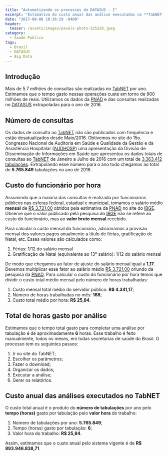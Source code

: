 ```yaml
---
title: "Automatizando os processos do DATASUS - I"
excerpt: "Estimativa do custo anual das análise executadas no **TabNET**"
date: "2017-08-08 10:36:29 -0400"
header:
  teaser: /assets/images/pexels-photo-325229.jpeg
category:
  - Saude Publica
tags:
  - Brasil
  - DATASUS
  - Big Data
---
```


## Introdução

Mais de 5.7 milhões de consultas são realizadas no [TabNET](http://www2.datasus.gov.br/DATASUS/index.php?area=02) por ano. Estimamos que o tempo gasto nessas operações custe em torno de 900 milhões de reais. Utilizamos os dados da [PNAD](http://www.ibge.gov.br/home/estatistica/indicadores/trabalhoerendimento/pnad_continua/) e das consultas realizadas no [DATASUS](http://www2.datasus.gov.br/DATASUS/Estatisticas_TABNET_5_2016/Mtab2016.htm) extrapoladas para o ano de 2016.

## Número de consultas

Os dados de consulta ao [TabNET](http://www2.datasus.gov.br/DATASUS/index.php?area=02) não são publicados com frequência e estão desatualizados desde Maio/2016. Obtivemos no site do 15o. Congresso Nacional de Auditoria em Saúde e Qualidade da Gestão e da Assistência Hospitalar ([AUDHOSP](http://www.audhosp.com.br/)) uma apresentação da Divisão de Disseminação de Informações em Saúde que apresentou os dados totais de consultas ao [TabNET](http://www2.datasus.gov.br/DATASUS/index.php?area=02) de Janeiro a Julho de 2016 com um total de [3.363.412 tabulações](/blog/assets/pdf/20160915-FEHOSP-DATASUS.pdf). Extrapolando esse número para o ano todo chegamos ao total de **5.765.849** tabulações no ano de 2016.

## Custo do funcionário por hora

Assumindo que a maioria das consultas é realizada por funcionários públicos nas esferas federal, estadual e municipal, tomamos o salário médio **mensal** de [R$ 3.721,00](https://sidra.ibge.gov.br/tabela/5433#resultado) obtidos pela estimativa da [PNAD](http://www.ibge.gov.br/home/estatistica/indicadores/trabalhoerendimento/pnad_continua/) no site do [IBGE](http://www.ibge.gov.br/home/). Observe que o valor publicado pela pesquisa do [IBGE](http://www.ibge.gov.br/home/) não se refere ao custo do funcionário, mas ao **valor bruto mensal** recebido.

Para calcular o custo mensal do funcionário, adicionamos a provisão mensal dos valores pagos anualmente a título de férias, gratificação de Natal, etc. Esses valores são calculados como:

1.  Férias: 1/12 do salário mensal
2.  Gratificação de Natal (equivalente ao 13&ordm; salário): 1/12 do salário mensal

De modo que chegamos ao fator de ajuste do salário mensal igual a **1,17**. Devemos multiplicar esse fator ao salário médio [R$ 3.721,00](https://sidra.ibge.gov.br/tabela/5433#resultado) oriundo da pesquisa da [PNAD](http://www.ibge.gov.br/home/estatistica/indicadores/trabalhoerendimento/pnad_continua/). Para calcular o custo do funcionário por hora temos que dividir o custo total médio mensal pelo número de horas trabalhadas:

1.  Custo mensal total médio do servidor público: **R$ 4.341,17**;
2.  Número de horas trabalhadas no mês:  **168**;
3.  Custo total médio por hora: **R$ 25,84**.

## Total de horas gasto por análise

Estimamos que o tempo total gasto para completar uma análise por tabulação é de aproximadamente **6** horas. Esse trabalho é feito manualmente, todos os meses, em todas secretarias de saúde do Brasil. O processo tem os seguintes passos:

1.  Ir no site do TabNET;
2.  Escolher os parâmetros;
3.  Fazer o download;
4.  Organizar os dados;
5.  Executar a análise;
6.  Gerar os relatórios.

## Custo anual das análises executados no TabNET

O custo total anual é o produto do **número de tabulações** por ano pelo **tempo (horas)** gasto por tabulação pelo **valor hora** do trabalho:

1.  Número de tabulações por ano: **5.765.849**;
2.  Tempo (horas) gasto por tabulação: **6**;
3.  Valor hora do trabalho: **R$ 25,84**.

Assim, estimamos que o custo anual pelo sistema vigente é de **R$ 893.946.838,71**.

